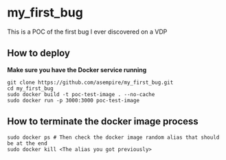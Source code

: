# my_first_bug
This is a POC of the first bug I ever discovered on a VDP

## How to deploy

**Make sure you have the Docker service running**

```
git clone https://github.com/asempire/my_first_bug.git
cd my_first_bug
sudo docker build -t poc-test-image . --no-cache
sudo docker run -p 3000:3000 poc-test-image
```

## How to terminate the docker image process
```
sudo docker ps # Then check the docker image random alias that should be at the end
sudo docker kill <The alias you got previously> 
```